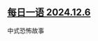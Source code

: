 <!--1733596794000-->
[每日一语 2024.12.6](https://chinadigitaltimes.net/chinese/713733.html)
------

<p>中式恐怖故事</p><p><img decoding="async" src="data:image/svg+xml,%3Csvg%20xmlns='http://www.w3.org/2000/svg'%20viewBox='0%200%200%200'%3E%3C/svg%3E" alt="" data-lazy-src="https://chinadigitaltimes.net/chinese/files/2024/12/2024.12.06.jpg"><noscript><img decoding="async" src="https://chinadigitaltimes.net/chinese/files/2024/12/2024.12.06.jpg" alt=""></noscript></p><div class="addtoany_share_save_container addtoany_content addtoany_content_bottom"><div class="a2a_kit a2a_kit_size_32 addtoany_list" data-a2a-url="https://chinadigitaltimes.net/chinese/713733.html" data-a2a-title="每日一语 2024.12.6"><a class="a2a_button_facebook" href="https://www.addtoany.com/add_to/facebook?linkurl=https%3A%2F%2Fchinadigitaltimes.net%2Fchinese%2F713733.html&amp;linkname=%E6%AF%8F%E6%97%A5%E4%B8%80%E8%AF%AD%202024.12.6" title="Facebook" rel="nofollow noopener" target="_blank"></a><a class="a2a_button_twitter" href="https://www.addtoany.com/add_to/twitter?linkurl=https%3A%2F%2Fchinadigitaltimes.net%2Fchinese%2F713733.html&amp;linkname=%E6%AF%8F%E6%97%A5%E4%B8%80%E8%AF%AD%202024.12.6" title="Twitter" rel="nofollow noopener" target="_blank"></a><a class="a2a_button_telegram" href="https://www.addtoany.com/add_to/telegram?linkurl=https%3A%2F%2Fchinadigitaltimes.net%2Fchinese%2F713733.html&amp;linkname=%E6%AF%8F%E6%97%A5%E4%B8%80%E8%AF%AD%202024.12.6" title="Telegram" rel="nofollow noopener" target="_blank"></a><a class="a2a_button_reddit" href="https://www.addtoany.com/add_to/reddit?linkurl=https%3A%2F%2Fchinadigitaltimes.net%2Fchinese%2F713733.html&amp;linkname=%E6%AF%8F%E6%97%A5%E4%B8%80%E8%AF%AD%202024.12.6" title="Reddit" rel="nofollow noopener" target="_blank"></a><a class="a2a_button_whatsapp" href="https://www.addtoany.com/add_to/whatsapp?linkurl=https%3A%2F%2Fchinadigitaltimes.net%2Fchinese%2F713733.html&amp;linkname=%E6%AF%8F%E6%97%A5%E4%B8%80%E8%AF%AD%202024.12.6" title="WhatsApp" rel="nofollow noopener" target="_blank"></a><a class="a2a_button_email" href="https://www.addtoany.com/add_to/email?linkurl=https%3A%2F%2Fchinadigitaltimes.net%2Fchinese%2F713733.html&amp;linkname=%E6%AF%8F%E6%97%A5%E4%B8%80%E8%AF%AD%202024.12.6" title="Email" rel="nofollow noopener" target="_blank"></a><a class="a2a_button_copy_link" href="https://www.addtoany.com/add_to/copy_link?linkurl=https%3A%2F%2Fchinadigitaltimes.net%2Fchinese%2F713733.html&amp;linkname=%E6%AF%8F%E6%97%A5%E4%B8%80%E8%AF%AD%202024.12.6" title="Copy Link" rel="nofollow noopener" target="_blank"></a><a class="a2a_dd addtoany_share_save addtoany_share" href="https://www.addtoany.com/share"></a></div></div>
